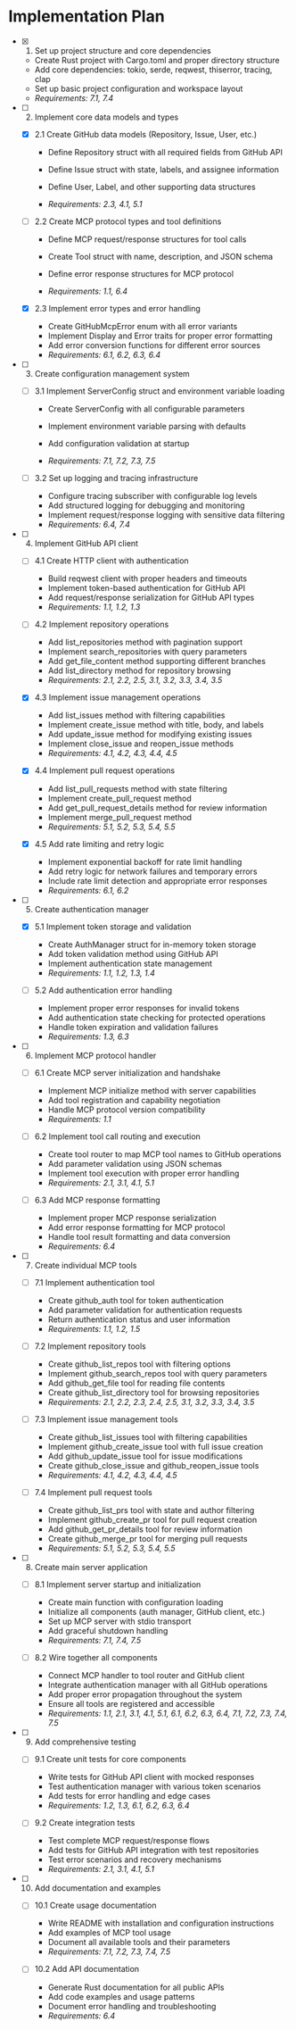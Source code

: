 # Implementation Plan

- [x] 1. Set up project structure and core dependencies



  - Create Rust project with Cargo.toml and proper directory structure
  - Add core dependencies: tokio, serde, reqwest, thiserror, tracing, clap
  - Set up basic project configuration and workspace layout
  - _Requirements: 7.1, 7.4_



- [ ] 2. Implement core data models and types
  - [x] 2.1 Create GitHub data models (Repository, Issue, User, etc.)


    - Define Repository struct with all required fields from GitHub API
    - Define Issue struct with state, labels, and assignee information

    - Define User, Label, and other supporting data structures
    - _Requirements: 2.3, 4.1, 5.1_



  - [ ] 2.2 Create MCP protocol types and tool definitions
    - Define MCP request/response structures for tool calls
    - Create Tool struct with name, description, and JSON schema



    - Define error response structures for MCP protocol
    - _Requirements: 1.1, 6.4_

  - [x] 2.3 Implement error types and error handling


    - Create GitHubMcpError enum with all error variants
    - Implement Display and Error traits for proper error formatting
    - Add error conversion functions for different error sources
    - _Requirements: 6.1, 6.2, 6.3, 6.4_




- [ ] 3. Create configuration management system
  - [ ] 3.1 Implement ServerConfig struct and environment variable loading
    - Create ServerConfig with all configurable parameters



    - Implement environment variable parsing with defaults
    - Add configuration validation at startup
    - _Requirements: 7.1, 7.2, 7.3, 7.5_




  - [ ] 3.2 Set up logging and tracing infrastructure
    - Configure tracing subscriber with configurable log levels
    - Add structured logging for debugging and monitoring
    - Implement request/response logging with sensitive data filtering
    - _Requirements: 6.4, 7.4_

- [ ] 4. Implement GitHub API client
  - [ ] 4.1 Create HTTP client with authentication
    - Build reqwest client with proper headers and timeouts
    - Implement token-based authentication for GitHub API
    - Add request/response serialization for GitHub API types
    - _Requirements: 1.1, 1.2, 1.3_

  - [ ] 4.2 Implement repository operations
    - Add list_repositories method with pagination support
    - Implement search_repositories with query parameters
    - Add get_file_content method supporting different branches
    - Add list_directory method for repository browsing
    - _Requirements: 2.1, 2.2, 2.5, 3.1, 3.2, 3.3, 3.4, 3.5_

  - [x] 4.3 Implement issue management operations



    - Add list_issues method with filtering capabilities
    - Implement create_issue method with title, body, and labels
    - Add update_issue method for modifying existing issues
    - Implement close_issue and reopen_issue methods
    - _Requirements: 4.1, 4.2, 4.3, 4.4, 4.5_

  - [x] 4.4 Implement pull request operations



    - Add list_pull_requests method with state filtering
    - Implement create_pull_request method
    - Add get_pull_request_details method for review information
    - Implement merge_pull_request method
    - _Requirements: 5.1, 5.2, 5.3, 5.4, 5.5_

  - [x] 4.5 Add rate limiting and retry logic



    - Implement exponential backoff for rate limit handling
    - Add retry logic for network failures and temporary errors
    - Include rate limit detection and appropriate error responses
    - _Requirements: 6.1, 6.2_

- [ ] 5. Create authentication manager
  - [x] 5.1 Implement token storage and validation



    - Create AuthManager struct for in-memory token storage
    - Add token validation method using GitHub API
    - Implement authentication state management
    - _Requirements: 1.1, 1.2, 1.3, 1.4_


  - [ ] 5.2 Add authentication error handling
    - Implement proper error responses for invalid tokens
    - Add authentication state checking for protected operations
    - Handle token expiration and validation failures
    - _Requirements: 1.3, 6.3_

- [ ] 6. Implement MCP protocol handler
  - [ ] 6.1 Create MCP server initialization and handshake
    - Implement MCP initialize method with server capabilities
    - Add tool registration and capability negotiation
    - Handle MCP protocol version compatibility
    - _Requirements: 1.1_

  - [ ] 6.2 Implement tool call routing and execution
    - Create tool router to map MCP tool names to GitHub operations
    - Add parameter validation using JSON schemas
    - Implement tool execution with proper error handling
    - _Requirements: 2.1, 3.1, 4.1, 5.1_

  - [ ] 6.3 Add MCP response formatting
    - Implement proper MCP response serialization
    - Add error response formatting for MCP protocol
    - Handle tool result formatting and data conversion
    - _Requirements: 6.4_

- [ ] 7. Create individual MCP tools
  - [ ] 7.1 Implement authentication tool
    - Create github_auth tool for token authentication
    - Add parameter validation for authentication requests
    - Return authentication status and user information
    - _Requirements: 1.1, 1.2, 1.5_

  - [ ] 7.2 Implement repository tools
    - Create github_list_repos tool with filtering options
    - Implement github_search_repos tool with query parameters
    - Add github_get_file tool for reading file contents
    - Create github_list_directory tool for browsing repositories
    - _Requirements: 2.1, 2.2, 2.3, 2.4, 2.5, 3.1, 3.2, 3.3, 3.4, 3.5_

  - [ ] 7.3 Implement issue management tools
    - Create github_list_issues tool with filtering capabilities
    - Implement github_create_issue tool with full issue creation
    - Add github_update_issue tool for issue modifications
    - Create github_close_issue and github_reopen_issue tools
    - _Requirements: 4.1, 4.2, 4.3, 4.4, 4.5_

  - [ ] 7.4 Implement pull request tools
    - Create github_list_prs tool with state and author filtering
    - Implement github_create_pr tool for pull request creation
    - Add github_get_pr_details tool for review information
    - Create github_merge_pr tool for merging pull requests
    - _Requirements: 5.1, 5.2, 5.3, 5.4, 5.5_

- [ ] 8. Create main server application
  - [ ] 8.1 Implement server startup and initialization
    - Create main function with configuration loading
    - Initialize all components (auth manager, GitHub client, etc.)
    - Set up MCP server with stdio transport
    - Add graceful shutdown handling
    - _Requirements: 7.1, 7.4, 7.5_

  - [ ] 8.2 Wire together all components
    - Connect MCP handler to tool router and GitHub client
    - Integrate authentication manager with all GitHub operations
    - Add proper error propagation throughout the system
    - Ensure all tools are registered and accessible
    - _Requirements: 1.1, 2.1, 3.1, 4.1, 5.1, 6.1, 6.2, 6.3, 6.4, 7.1, 7.2, 7.3, 7.4, 7.5_

- [ ] 9. Add comprehensive testing
  - [ ] 9.1 Create unit tests for core components
    - Write tests for GitHub API client with mocked responses
    - Test authentication manager with various token scenarios
    - Add tests for error handling and edge cases
    - _Requirements: 1.2, 1.3, 6.1, 6.2, 6.3, 6.4_

  - [ ] 9.2 Create integration tests
    - Test complete MCP request/response flows
    - Add tests for GitHub API integration with test repositories
    - Test error scenarios and recovery mechanisms
    - _Requirements: 2.1, 3.1, 4.1, 5.1_

- [ ] 10. Add documentation and examples
  - [ ] 10.1 Create usage documentation
    - Write README with installation and configuration instructions
    - Add examples of MCP tool usage
    - Document all available tools and their parameters
    - _Requirements: 7.1, 7.2, 7.3, 7.4, 7.5_

  - [ ] 10.2 Add API documentation
    - Generate Rust documentation for all public APIs
    - Add code examples and usage patterns
    - Document error handling and troubleshooting
    - _Requirements: 6.4_